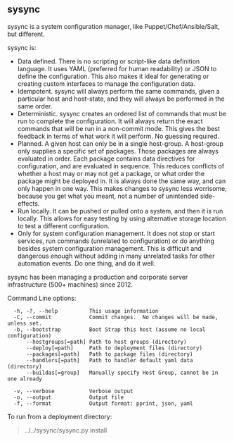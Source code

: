## sysync

sysync is a system configuration manager, like Puppet/Chef/Ansible/Salt, but different.

sysync is:

* Data defined.  There is no scripting or script-like data definition language.  It uses YAML (preferred for human readability) or JSON to define the configuration.  This also makes it ideal for generating or creating custom interfaces to manage the configuration data.
* Idempotent.  sysync will always perform the same commands, given a particular host and host-state, and they will always be performed in the same order.
* Deterministic.  sysync creates an ordered list of commands that must be run to complete the configuration.  It will always return the exact commands that will be run in a non-commit mode.  This gives the best feedback in terms of what work it will perform.  No guessing required.
* Planned.  A given host can only be in a single host-group.  A host-group only supplies a specific set of packages.  Those packages are always evaluated in order.  Each package contains data directives for configuration, and are evaluated in sequence.  This reduces conflicts of whether a host may or may not get a package, or what order the package might be deployed in.  It is always done the same way, and can only happen in one way.  This makes changes to sysync less worrisome, because you get what you meant, not a number of unintended side-effects.
* Run locally.  It can be pushed or pulled onto a system, and then it is run locally.  This allows for easy testing by using alternative storage location to test a different configuration.
* Only for system configuration management.  It does not stop or start services, run commands (unrelated to configuration) or do anything besides system configuration management.  This is difficult and dangerous enough without adding in many unrelated tasks for other automation events.  Do one thing, and do it well.

sysync has been managing a production and corporate server infrastructure (500+ machines) since 2012.

Command Line options:

```
  -h, -?, --help          This usage information
  -C, --commit            Commit changes.  No changes will be made, unless set.
  -b, --bootstrap         Boot Strap this host (assume no local configuration)
      --hostgroups[=path] Path to host groups (directory)
      --deploy[=path]     Path to deployment files (directory)
      --packages[=path]   Path to package files (directory)
      --handlers[=path]   Path to handler default yaml data (directory)
      --buildas[=group]   Manually specify Host Group, cannot be in one already

  -v, --verbose           Verbose output
  -o, --output            Output file
  -f, --format            Output format: pprint, json, yaml
```


To run from a deployment directory:

> ../../sysync/sysync.py install


